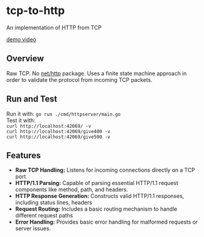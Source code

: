 # tcp-to-http

An implementation of HTTP from TCP

[demo video](./demo.gif) 

## Overview
Raw TCP. No [net/http](https://pkg.go.dev/net/http) package. Uses a finite state machine approach in order to validate the protocol from incoming TCP packets. 

## Run and Test

Run it with: `go run ./cmd/httpserver/main.go`  
Test it with:   
`curl http://localhost:42069/ -v`  
`curl http://localhost:42069/give400 -v`  
`curl http://localhost:42069/give500 -v`  

## Features

* **Raw TCP Handling:** Listens for incoming connections directly on a TCP port.
* **HTTP/1.1 Parsing:** Capable of parsing essential HTTP/1.1 request components like method, path, and headers.
* **HTTP Response Generation:** Constructs valid HTTP/1.1 responses, including status lines, headers 
* **Request Routing:** Includes a basic routing mechanism to handle different request paths 
* **Error Handling:** Provides basic error handling for malformed requests or server issues.
